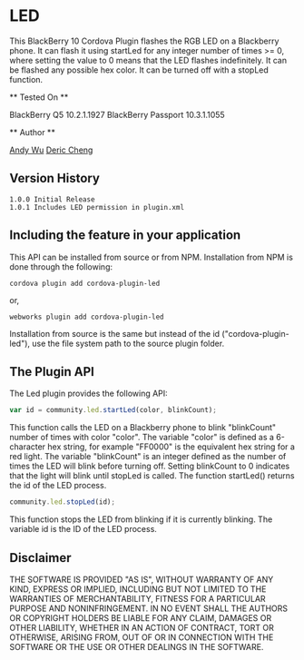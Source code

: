 LED
=============

This BlackBerry 10 Cordova Plugin flashes the RGB LED on a Blackberry phone. It can flash it using startLed for any integer number of times >= 0, where setting the value to 0 means that the LED flashes indefinitely. It can be flashed any possible hex color. It can be turned off with a stopLed function. 

** Tested On **

BlackBerry Q5 10.2.1.1927
BlackBerry Passport 10.3.1.1055

** Author **

[Andy Wu](https://github.com/andywu89)
[Deric Cheng](https://github.com/dericc)

## Version History

	1.0.0 Initial Release
	1.0.1 Includes LED permission in plugin.xml

## Including the feature in your application

This API can be installed from source or from NPM. Installation from NPM is done through the following:

	cordova plugin add cordova-plugin-led

or,
	
	webworks plugin add cordova-plugin-led

Installation from source is the same but instead of the id ("cordova-plugin-led"), use the file system path to the source plugin folder.


## The Plugin API
The Led plugin provides the following API:

```javascript
var id = community.led.startLed(color, blinkCount); 
```
This function calls the LED on a Blackberry phone to blink "blinkCount" number of times with color "color". 
The variable "color" is defined as a 6-character hex string, for example "FF0000" is the equivalent hex string for a red light.
The variable "blinkCount" is an integer defined as the number of times the LED will blink before turning off. Setting blinkCount to 0 indicates that the light will blink until stopLed is called. 
The function startLed() returns the id of the LED process. 

```javascript
community.led.stopLed(id); 
```
This function stops the LED from blinking if it is currently blinking. 
The variable id is the ID of the LED process. 

## Disclaimer

THE SOFTWARE IS PROVIDED "AS IS", WITHOUT WARRANTY OF ANY KIND, EXPRESS OR IMPLIED, INCLUDING BUT NOT LIMITED TO THE WARRANTIES OF MERCHANTABILITY, FITNESS FOR A PARTICULAR PURPOSE AND NONINFRINGEMENT. IN NO EVENT SHALL THE AUTHORS OR COPYRIGHT HOLDERS BE LIABLE FOR ANY CLAIM, DAMAGES OR OTHER LIABILITY, WHETHER IN AN ACTION OF CONTRACT, TORT OR OTHERWISE, ARISING FROM, OUT OF OR IN CONNECTION WITH THE SOFTWARE OR THE USE OR OTHER DEALINGS IN THE SOFTWARE.
